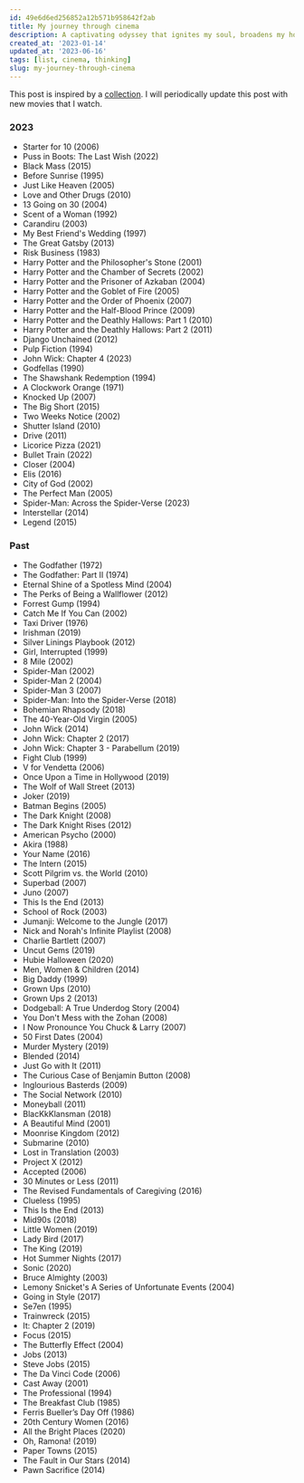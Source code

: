 ```yaml
---
id: 49e6d6ed256852a12b571b958642f2ab
title: My journey through cinema
description: A captivating odyssey that ignites my soul, broadens my horizons, and unveils the limitless possibilities of human creativity
created_at: '2023-01-14'
updated_at: '2023-06-16'
tags: [list, cinema, thinking]
slug: my-journey-through-cinema
---
```


This post is inspired by a [collection](https://laramendon.ca/collections/cinema). I will periodically update this post with new movies that I watch.

### 2023

- Starter for 10 (2006)
- Puss in Boots: The Last Wish (2022)
- Black Mass (2015)
- Before Sunrise (1995)
- Just Like Heaven (2005)
- Love and Other Drugs (2010)
- 13 Going on 30 (2004)
- Scent of a Woman (1992)
- Carandiru (2003)
- My Best Friend's Wedding (1997)
- The Great Gatsby (2013)
- Risk Business (1983)
- Harry Potter and the Philosopher's Stone (2001)
- Harry Potter and the Chamber of Secrets (2002)
- Harry Potter and the Prisoner of Azkaban (2004)
- Harry Potter and the Goblet of Fire (2005)
- Harry Potter and the Order of Phoenix (2007)
- Harry Potter and the Half-Blood Prince (2009)
- Harry Potter and the Deathly Hallows: Part 1 (2010)
- Harry Potter and the Deathly Hallows: Part 2 (2011)
- Django Unchained (2012)
- Pulp Fiction (1994)
- John Wick: Chapter 4 (2023)
- Godfellas (1990)
- The Shawshank Redemption (1994)
- A Clockwork Orange (1971)
- Knocked Up (2007)
- The Big Short (2015)
- Two Weeks Notice (2002)
- Shutter Island (2010)
- Drive (2011)
- Licorice Pizza (2021)
- Bullet Train (2022)
- Closer (2004)
- Elis (2016)
- City of God (2002)
- The Perfect Man (2005)
- Spider-Man: Across the Spider-Verse (2023)
- Interstellar (2014)
- Legend (2015)

### Past

- The Godfather (1972)
- The Godfather: Part II (1974)
- Eternal Shine of a Spotless Mind (2004)
- The Perks of Being a Wallflower (2012)
- Forrest Gump (1994)
- Catch Me If You Can (2002)
- Taxi Driver (1976)
- Irishman (2019)
- Silver Linings Playbook (2012)
- Girl, Interrupted (1999)
- 8 Mile (2002)
- Spider-Man (2002)
- Spider-Man 2 (2004)
- Spider-Man 3 (2007)
- Spider-Man: Into the Spider-Verse (2018)
- Bohemian Rhapsody (2018)
- The 40-Year-Old Virgin (2005)
- John Wick (2014)
- John Wick: Chapter 2 (2017)
- John Wick: Chapter 3 - Parabellum (2019)
- Fight Club (1999)
- V for Vendetta (2006)
- Once Upon a Time in Hollywood (2019)
- The Wolf of Wall Street (2013)
- Joker (2019)
- Batman Begins (2005)
- The Dark Knight (2008)
- The Dark Knight Rises (2012)
- American Psycho (2000)
- Akira (1988)
- Your Name (2016)
- The Intern (2015)
- Scott Pilgrim vs. the World (2010)
- Superbad (2007)
- Juno (2007)
- This Is the End (2013)
- School of Rock (2003)
- Jumanji: Welcome to the Jungle (2017)
- Nick and Norah's Infinite Playlist (2008)
- Charlie Bartlett (2007)
- Uncut Gems (2019)
- Hubie Halloween (2020)
- Men, Women & Children (2014)
- Big Daddy (1999)
- Grown Ups (2010)
- Grown Ups 2 (2013)
- Dodgeball: A True Underdog Story (2004)
- You Don't Mess with the Zohan (2008)
- I Now Pronounce You Chuck & Larry (2007)
- 50 First Dates (2004)
- Murder Mystery (2019)
- Blended (2014)
- Just Go with It (2011)
- The Curious Case of Benjamin Button (2008)
- Inglourious Basterds (2009)
- The Social Network (2010)
- Moneyball (2011)
- BlacKkKlansman (2018)
- A Beautiful Mind (2001)
- Moonrise Kingdom (2012)
- Submarine (2010)
- Lost in Translation (2003)
- Project X (2012)
- Accepted (2006)
- 30 Minutes or Less (2011)
- The Revised Fundamentals of Caregiving (2016)
- Clueless (1995)
- This Is the End (2013)
- Mid90s (2018)
- Little Women (2019)
- Lady Bird (2017)
- The King (2019)
- Hot Summer Nights (2017)
- Sonic (2020)
- Bruce Almighty (2003)
- Lemony Snicket's A Series of Unfortunate Events (2004)
- Going in Style (2017)
- Se7en (1995)
- Trainwreck (2015)
- It: Chapter 2 (2019)
- Focus (2015)
- The Butterfly Effect (2004)
- Jobs (2013)
- Steve Jobs (2015)
- The Da Vinci Code (2006)
- Cast Away (2001)
- The Professional (1994)
- The Breakfast Club (1985)
- Ferris Bueller’s Day Off (1986)
- 20th Century Women (2016)
- All the Bright Places (2020)
- Oh, Ramona! (2019)
- Paper Towns (2015)
- The Fault in Our Stars (2014)
- Pawn Sacrifice (2014)
